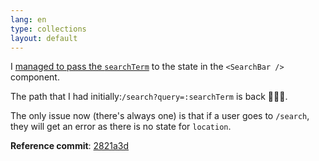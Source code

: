 ```yaml
---
lang: en
type: collections
layout: default
---
```


I [managed to pass the `searchTerm`](https://github.com/Macxim/eiga/commit/2821a3dab064f8530a1af466cfc17cb463d64d7e#diff-35d060f66a046da18d5689a6a0711710) to the state in the `<SearchBar />` component.

The path that I had initially:`/search?query=:searchTerm` is back 🤷🏻‍♂️. 

The only issue now (there's always one) is that if a user goes to `/search`, they will get an error as there is no state for `location`.

**Reference commit**: [2821a3d](https://github.com/Macxim/eiga/commit/2821a3dab064f8530a1af466cfc17cb463d64d7e)

